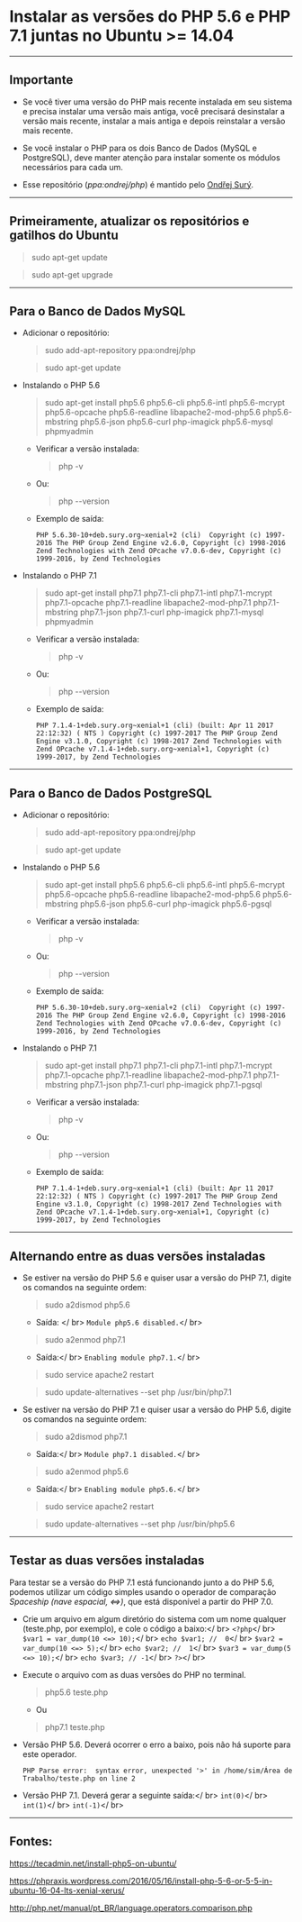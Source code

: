 Instalar as versões do PHP 5.6 e PHP 7.1 juntas no Ubuntu >= 14.04
===============================================

--------------------

## Importante

- Se você tiver uma versão do PHP mais recente instalada em seu sistema e precisa instalar uma versão mais antiga,  você precisará desinstalar a versão mais recente, instalar a mais antiga e depois reinstalar a versão mais recente.

- Se você instalar o PHP para os dois Banco de Dados (MySQL e PostgreSQL), deve manter atenção para instalar somente os módulos necessários para cada um.

- Esse repositório (*ppa:ondrej/php*) é mantido pelo [Ondřej Surý](https://launchpad.net/~ondrej).

--------------------

## Primeiramente, atualizar os repositórios e gatilhos do Ubuntu

> sudo apt-get update

> sudo apt-get upgrade

--------------------

## Para o Banco de Dados MySQL

- Adicionar o repositório:
	
	> sudo add-apt-repository ppa:ondrej/php

	> sudo apt-get update

- Instalando o PHP 5.6
	
	> sudo apt-get install php5.6 php5.6-cli php5.6-intl php5.6-mcrypt php5.6-opcache php5.6-readline libapache2-mod-php5.6 php5.6-mbstring php5.6-json php5.6-curl php-imagick php5.6-mysql phpmyadmin
	
	- Verificar a versão instalada:
		
		> php -v
		
	- Ou:
	
		> php --version

	- Exemplo de saída:

		`PHP 5.6.30-10+deb.sury.org~xenial+2 (cli) 
		Copyright (c) 1997-2016 The PHP Group
		Zend Engine v2.6.0, Copyright (c) 1998-2016 Zend Technologies
		    with Zend OPcache v7.0.6-dev, Copyright (c) 1999-2016, by Zend Technologies`

- Instalando o PHP 7.1

	> sudo apt-get install php7.1 php7.1-cli php7.1-intl php7.1-mcrypt php7.1-opcache php7.1-readline libapache2-mod-php7.1 php7.1-mbstring php7.1-json php7.1-curl php-imagick php7.1-mysql phpmyadmin
	
	- Verificar a versão instalada:
		
		> php -v
		
	- Ou:
	
		> php --version

	- Exemplo de saída:

		`PHP 7.1.4-1+deb.sury.org~xenial+1 (cli) (built: Apr 11 2017 22:12:32) ( NTS )
		Copyright (c) 1997-2017 The PHP Group
		Zend Engine v3.1.0, Copyright (c) 1998-2017 Zend Technologies
		    with Zend OPcache v7.1.4-1+deb.sury.org~xenial+1, Copyright (c) 1999-2017, by Zend Technologies`

--------------------

## Para o Banco de Dados PostgreSQL

- Adicionar o repositório:

	> sudo add-apt-repository ppa:ondrej/php
	
	> sudo apt-get update
	
- Instalando o PHP 5.6

	> sudo apt-get install php5.6 php5.6-cli php5.6-intl php5.6-mcrypt php5.6-opcache php5.6-readline libapache2-mod-php5.6 php5.6-mbstring php5.6-json php5.6-curl php-imagick php5.6-pgsql

	- Verificar a versão instalada:
			
		> php -v
			
	- Ou:
	
		> php --version

	- Exemplo de saída:

		`PHP 5.6.30-10+deb.sury.org~xenial+2 (cli) 
		Copyright (c) 1997-2016 The PHP Group
		Zend Engine v2.6.0, Copyright (c) 1998-2016 Zend Technologies
		    with Zend OPcache v7.0.6-dev, Copyright (c) 1999-2016, by Zend Technologies`

- Instalando o PHP 7.1

	> sudo apt-get install php7.1 php7.1-cli php7.1-intl php7.1-mcrypt php7.1-opcache php7.1-readline libapache2-mod-php7.1 php7.1-mbstring php7.1-json php7.1-curl php-imagick php7.1-pgsql

	- Verificar a versão instalada:
		
		> php -v
		
	- Ou:
	
		> php --version

	- Exemplo de saída:

		`PHP 7.1.4-1+deb.sury.org~xenial+1 (cli) (built: Apr 11 2017 22:12:32) ( NTS )
		Copyright (c) 1997-2017 The PHP Group
		Zend Engine v3.1.0, Copyright (c) 1998-2017 Zend Technologies
		    with Zend OPcache v7.1.4-1+deb.sury.org~xenial+1, Copyright (c) 1999-2017, by Zend Technologies`

--------------------

## Alternando entre as duas versões instaladas

- Se estiver na versão do PHP 5.6 e quiser usar a versão do PHP 7.1, digite os comandos na seguinte ordem:
	
	> sudo a2dismod php5.6
	
	- Saída: </ br>
		`Module php5.6 disabled.`</ br>
		
	> sudo a2enmod php7.1
	
	- Saída:</ br>
		`Enabling module php7.1.`</ br>

	> sudo service apache2 restart

	> sudo update-alternatives --set php /usr/bin/php7.1

- Se estiver na versão do PHP 7.1 e quiser usar a versão do PHP 5.6, digite os comandos na seguinte ordem:
	
	> sudo a2dismod php7.1
	
	- Saída:</ br>
		`Module php7.1 disabled.`</ br>

	> sudo a2enmod php5.6
	
	- Saída:</ br>
		`Enabling module php5.6.`</ br>

	> sudo service apache2 restart

	> sudo update-alternatives --set php /usr/bin/php5.6

--------------------

## Testar as duas versões instaladas
Para testar se a versão do PHP 7.1 está funcionando junto a do PHP 5.6, podemos utilizar um código simples usando o operador de comparação *Spaceship (nave espacial, <=>)*, que está disponível a partir do PHP 7.0.

- Crie um arquivo em algum diretório do sistema com um nome qualquer (teste.php, por exemplo), e cole o código a baixo:</ br>
	`<?php`</ br>
		`$var1 = var_dump(10 <=> 10);`</ br>
		`echo $var1; //  0`</ br>
		`$var2 = var_dump(10 <=> 5);`</ br>
		`echo $var2; //  1`</ br>
		`$var3 = var_dump(5 <=> 10);`</ br>
		`echo $var3; // -1`</ br>
	`?>`</ br>
	
- Execute o arquivo com as duas versões do PHP no terminal.
	> php5.6 teste.php
	
	- Ou
	
	> php7.1 teste.php
	
- Versão PHP 5.6. Deverá ocorrer o erro a baixo, pois não há suporte para este operador.
 
	`PHP Parse error:  syntax error, unexpected '>' in /home/sim/Área de Trabalho/teste.php on line 2`

- Versão PHP 7.1. Deverá gerar a seguinte saída:</ br>
	`int(0)`</ br>
	`int(1)`</ br>
	`int(-1)`</ br>



--------------------

## Fontes:

https://tecadmin.net/install-php5-on-ubuntu/

https://phpraxis.wordpress.com/2016/05/16/install-php-5-6-or-5-5-in-ubuntu-16-04-lts-xenial-xerus/

http://php.net/manual/pt_BR/language.operators.comparison.php